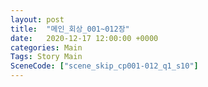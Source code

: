 ```yaml
---
layout: post
title:  "메인_회상_001~012장"
date:   2020-12-17 12:00:00 +0000
categories: Main
Tags: Story Main
SceneCode: ["scene_skip_cp001-012_q1_s10"]
---
```

